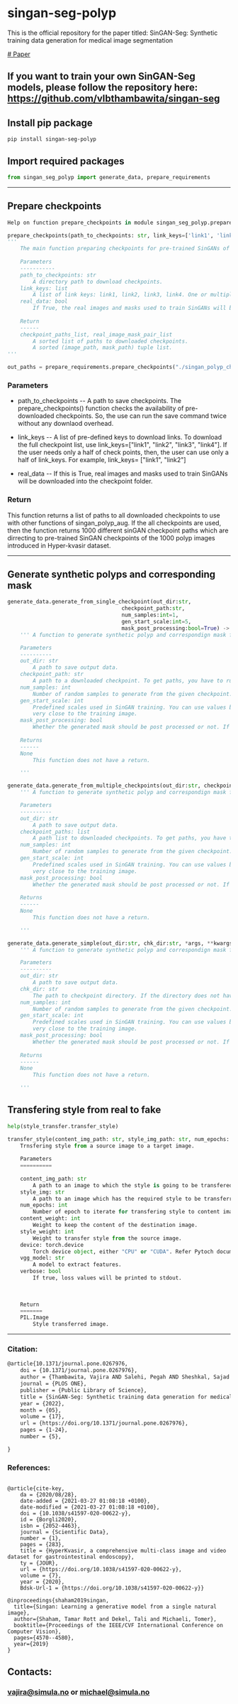  

# singan-seg-polyp
This is the official repository for the paper titled: SinGAN-Seg: Synthetic training data generation for medical image segmentation 

[# Paper](https://journals.plos.org/plosone/article?id=10.1371/journal.pone.0267976)

## If you want to train your own SinGAN-Seg models, please follow the repository here: https://github.com/vlbthambawita/singan-seg

## Install pip package
```shell
pip install singan-seg-polyp
```

## Import required packages
```python
from singan_seg_polyp import generate_data, prepare_requirements
```
---
## Prepare checkpoints
```python
Help on function prepare_checkpoints in module singan_seg_polyp.prepare_requirements:

prepare_checkpoints(path_to_checkpoints: str, link_keys=['link1', 'link2', 'link3', 'link4'], real_data=True, *args, **kwargs) -> str
'''
    The main function preparing checkpoints for pre-trained SinGANs of Polyp images.
    
    Parameters
    -----------
    path_to_checkpoints: str
        A directory path to download checkpoints. 
    link_keys: list
        A list of link keys: link1, link2, link3, link4. One or multiple link keys can be put in this list. 
    real_data: bool
        If True, the real images and masks used to train SinGANs will be downloaded to the checkpoint directory.  
    
    Return
    ------
    checkpoint_paths_list, real_image_mask_pair_list
        A sorted list of paths to downloaded checkpoints.
        A sorted (image_path, mask_path) tuple list.
'''
```

```python
out_paths = prepare_requirements.prepare_checkpoints("./singan_polyp_checkpoints", link_keys=["link1", "link2", "link3", "link4"])
```
### Parameters
- path_to_checkpoints -- A path to save checkpoints. The prepare_checkpoints() function checks the availability of pre-downloaded checkpoints. So, the use can run the save command twice without any downlaod overhead. 

- link_keys -- A list of pre-defined keys to download links. To download the full checkpoint list, use link_keys=["link1", "link2", "link3", "link4"]. If the user needs only a half of check points, then, the user can use only a half of link_keys. For example, link_keys= ["link1", "link2"]

- real_data -- If this is True, real images and masks used to train SinGANs will be downloaded into the checkpoint folder. 

### Return
This function returns a list of paths to all downloaded checkpoints to use with other functions of singan_polyp_aug. If the all checkpoints are used, then the function returns 1000 different sinGAN checkpoint paths which are dirrecting to pre-trained SinGAN checkpoints of the 1000 polyp images introduced in Hyper-kvasir dataset. 

----


## Generate synthetic polyps and corresponding mask


```python
generate_data.generate_from_single_checkpoint(out_dir:str, 
                                    checkpoint_path:str, 
                                    num_samples:int=1, 
                                    gen_start_scale:int=5,
                                    mask_post_processing:bool=True) -> None:
    ''' A function to generate synthetic polyp and correspondign mask from a given checkpoint path.

    Parameters
    ----------
    out_dir: str
        A path to save output data.
    checkpoint_path: str
        A path to a downloaded checkpoint. To get paths, you have to run prepare_requirements.prepare_checkpoints() function.
    num_samples: int
        Number of random samples to generate from the given checkpoint. Default=1.
    gen_start_scale: int
        Predefined scales used in SinGAN training. You can use values between 0-9. Value 0 generates more random samples and value 9 generate sampels which are 
        very close to the training image.
    mask_post_processing: bool
        Whether the generated mask should be post processed or not. If True, generates mask is cleaned to have only 0 and 255. 
    
    Returns
    ------
    None
        This function does not have a return. 

    '''
```

```python
generate_data.generate_from_multiple_checkpoints(out_dir:str, checkpoint_paths:list, *args, **kwargs)-> None:
    ''' A function to generate synthetic polyp and correspondign mask from a given list of checkpoint paths.

    Parameters
    ----------
    out_dir: str
        A path to save output data.
    checkpoint_paths: list
        A path list to downloaded checkpoints. To get paths, you have to run prepare_requirements.prepare_checkpoints() function.
    num_samples: int
        Number of random samples to generate from the given checkpoint. Default=1.
    gen_start_scale: int
        Predefined scales used in SinGAN training. You can use values between 0-9. Value 0 generates more random samples and value 9 generate sampels which are 
        very close to the training image.
    mask_post_processing: bool
        Whether the generated mask should be post processed or not. If True, generates mask is cleaned to have only 0 and 255. 
    
    Returns
    ------
    None
        This function does not have a return. 

    '''
```

```python
generate_data.generate_simple(out_dir:str, chk_dir:str, *args, **kwargs)-> None:
    ''' A function to generate synthetic polyp and correspondign mask from all downloaded checkpoint paths.

    Parameters
    ----------
    out_dir: str
        A path to save output data.
    chk_dir: str
        The path to checkpoint directory. If the directory does not have downloaded checkpoints, this function will download them.
    num_samples: int
        Number of random samples to generate from the given checkpoint. Default=1.
    gen_start_scale: int
        Predefined scales used in SinGAN training. You can use values between 0-9. Value 0 generates more random samples and value 9 generate sampels which are 
        very close to the training image.
    mask_post_processing: bool
        Whether the generated mask should be post processed or not. If True, generates mask is cleaned to have only 0 and 255. 
    
    Returns
    ------
    None
        This function does not have a return. 

    '''
```


## Transfering style from real to fake
```Python
help(style_transfer.transfer_style)

transfer_style(content_img_path: str, style_img_path: str, num_epochs: int, content_weight: int, style_weight: int, device: torch.device, vgg_model: str, verbose=False, tqdm_position=0, tqdm_leave=True, *args, **kwargs) -> 'PIL.Image' 
    Trnsfering style from a source image to a target image.
    
    Parameters
    ==========
    
    content_img_path: str
        A path to an image to which the style is going to be transfered.
    style_img: str
        A path to an image which has the required style to be transferred.
    num_epochs: int
        Number of epoch to iterate for transfering style to content image.
    content_weight: int
        Weight to keep the content of the destination image.
    style_weight: int
        Weight to transfer style from the source image.
    device: torch.device
        Torch device object, either "CPU" or "CUDA". Refer Pytoch documentation for more detials.
    vgg_model: str
        A model to extract features.
    verbose: bool
        If true, loss values will be printed to stdout.
    
    
    
    Return
    =======
    PIL.Image
        Style transferred image.
```



----
### Citation:
```latex
@article{10.1371/journal.pone.0267976,
    doi = {10.1371/journal.pone.0267976},
    author = {Thambawita, Vajira AND Salehi, Pegah AND Sheshkal, Sajad Amouei AND Hicks, Steven A. AND Hammer, Hugo L. AND Parasa, Sravanthi AND Lange, Thomas de AND Halvorsen, Pål AND Riegler, Michael A.},
    journal = {PLOS ONE},
    publisher = {Public Library of Science},
    title = {SinGAN-Seg: Synthetic training data generation for medical image segmentation},
    year = {2022},
    month = {05},
    volume = {17},
    url = {https://doi.org/10.1371/journal.pone.0267976},
    pages = {1-24},
    number = {5},

}
```

### References:
```

@article{cite-key,
	da = {2020/08/28},
	date-added = {2021-03-27 01:08:18 +0100},
	date-modified = {2021-03-27 01:08:18 +0100},
	doi = {10.1038/s41597-020-00622-y},
	id = {Borgli2020},
	isbn = {2052-4463},
	journal = {Scientific Data},
	number = {1},
	pages = {283},
	title = {HyperKvasir, a comprehensive multi-class image and video dataset for gastrointestinal endoscopy},
	ty = {JOUR},
	url = {https://doi.org/10.1038/s41597-020-00622-y},
	volume = {7},
	year = {2020},
	Bdsk-Url-1 = {https://doi.org/10.1038/s41597-020-00622-y}}

@inproceedings{shaham2019singan,
  title={Singan: Learning a generative model from a single natural image},
  author={Shaham, Tamar Rott and Dekel, Tali and Michaeli, Tomer},
  booktitle={Proceedings of the IEEE/CVF International Conference on Computer Vision},
  pages={4570--4580},
  year={2019}
}

```

## Contacts:

### <vajira@simula.no> or <michael@simula.no>

